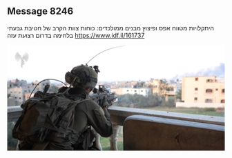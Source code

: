 ## Message 8246

היתקלויות מטווח אפס ופיצוץ מבנים ממולכדים:
כוחות צוות הקרב של חטיבת גבעתי בלחימה בדרום רצועת עזה
https://www.idf.il/161737

![Photo](8246/8246_photo.jpg)
